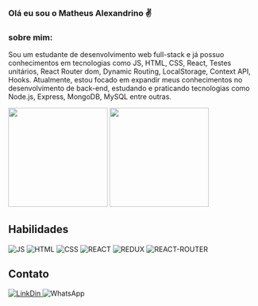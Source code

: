 ### Olá eu sou o Matheus Alexandrino ✌️

### sobre mim:
Sou um estudante de desenvolvimento web full-stack e já possuo conhecimentos em tecnologias como JS, HTML, CSS, React, Testes unitários, React Router dom, Dynamic Routing, LocalStorage, Context API, Hooks. Atualmente, estou focado em expandir meus conhecimentos no desenvolvimento de back-end, estudando e praticando tecnologias como Node.js, Express, MongoDB, MySQL entre outras.

<div>
<img src="https://github-readme-stats.vercel.app/api?username=matheusjesus2007&theme=blue-green&count_private=true" height="200px">
<img src="https://github-readme-stats.vercel.app/api/top-langs/?username=matheusjesus2007&theme=blue-green" height="200px">
</div>

## Habilidades
<div>
  <img align="center" alt="JS" src="https://img.shields.io/badge/JavaScript-F7DF1E?style=for-the-badge&logo=javascript&logoColor=black">
  <img align="center" alt="HTML "src="https://img.shields.io/badge/HTML5-E34F26?style=for-the-badge&logo=html5&logoColor=white">
  <img align="center" alt="CSS" src="https://img.shields.io/badge/CSS-239120?&style=for-the-badge&logo=css3&logoColor=white">
  <img align="center" alt="REACT" src="https://img.shields.io/badge/React-20232A?style=for-the-badge&logo=react&logoColor=61DAFB">
  <img align="center" alt="REDUX" src="https://img.shields.io/badge/Redux-593D88?style=for-the-badge&logo=redux&logoColor=white">
  <img align="center" alt="REACT-ROUTER" src="https://img.shields.io/badge/React_Router-CA4245?style=for-the-badge&logo=react-router&logoColor=white">
  </div>

## Contato

<div>
<a href="https://www.linkedin.com/in/matheus-alexandrino-dev/" target="_blank">
  <img alt="LinkDin" src="https://img.shields.io/badge/LinkedIn-0077B5?style=for-the-badge&logo=linkedin&logoColor=white">
</a> 
<img alt="WhatsApp" src="https://img.shields.io/badge/WhatsApp-25D366?style=for-the-badge&logo=whatsapp&logoColor=white">
</div>
